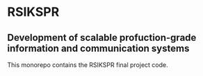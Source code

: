 # RSIKSPR
## Development of scalable profuction-grade information and communication systems

This monorepo contains the RSIKSPR final project code.

